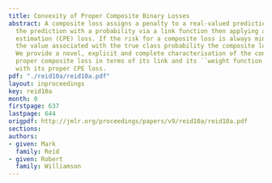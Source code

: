 ```yaml
---
title: Convexity of Proper Composite Binary Losses
abstract: A composite loss assigns a penalty to a real-valued prediction by associating
  the prediction with a probability via a link function then applying a class probability
  estimation (CPE) loss. If the risk for a composite loss is always minimised by predicting
  the value associated with the true class probability the composite loss is proper.
  We provide a novel, explicit and complete characterisation of the convexity of any
  proper composite loss in terms of its link and its ``weight function'' associated
  with its proper CPE loss.
pdf: "./reid10a/reid10a.pdf"
layout: inproceedings
key: reid10a
month: 0
firstpage: 637
lastpage: 644
origpdf: http://jmlr.org/proceedings/papers/v9/reid10a/reid10a.pdf
sections: 
authors:
- given: Mark
  family: Reid
- given: Robert
  family: Williamson
---
```

